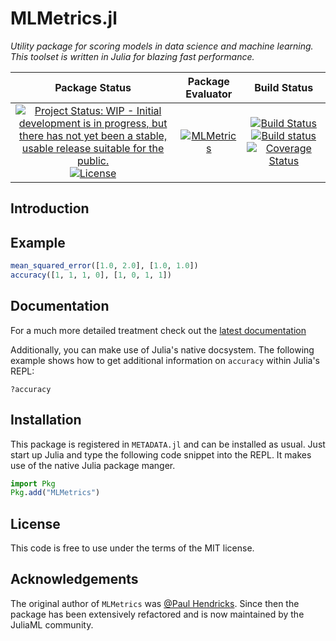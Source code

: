 # MLMetrics.jl

_Utility package for scoring models in data science and machine learning. This toolset is written in Julia for blazing fast performance._

| **Package Status** | **Package Evaluator** | **Build Status**  |
|:------------------:|:---------------------:|:-----------------:|
| [![Project Status: WIP - Initial development is in progress, but there has not yet been a stable, usable release suitable for the public.](http://www.repostatus.org/badges/latest/wip.svg)](http://www.repostatus.org/#wip) [![License](http://img.shields.io/badge/license-MIT-brightgreen.svg?style=flat)](LICENSE.md) | [![MLMetrics](http://pkg.julialang.org/badges/MLMetrics_0.7.svg)](http://pkg.julialang.org/?pkg=MLMetrics&ver=0.7) | [![Build Status](https://travis-ci.org/JuliaML/MLMetrics.jl.svg?branch=master)](https://travis-ci.org/JuliaML/MLMetrics.jl) [![Build status](https://ci.appveyor.com/api/projects/status/1p7noblkootdqiqj?svg=true)](https://ci.appveyor.com/project/JuliaML/mlmetrics-jl) [![Coverage Status](https://coveralls.io/repos/JuliaML/MLMetrics.jl/badge.svg?branch=master&service=github)](https://coveralls.io/github/JuliaML/MLMetrics.jl?branch=master) |

## Introduction

## Example

``` julia
mean_squared_error([1.0, 2.0], [1.0, 1.0])
accuracy([1, 1, 1, 0], [1, 0, 1, 1])
```

## Documentation

For a much more detailed treatment check out the
[latest documentation](#)

Additionally, you can make use of Julia's native docsystem. The
following example shows how to get additional information on
`accuracy` within Julia's REPL:

```
?accuracy
```

## Installation

This package is registered in `METADATA.jl` and can be installed
as usual. Just start up Julia and type the following code snippet
into the REPL. It makes use of the native Julia package manger.

``` julia
import Pkg
Pkg.add("MLMetrics")
```

## License

This code is free to use under the terms of the MIT license.

## Acknowledgements

The original author of `MLMetrics` was [@Paul Hendricks](<https://github.com/paulhendricks>).
Since then the package has been extensively refactored and is now
maintained by the JuliaML community.
